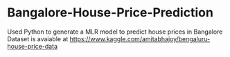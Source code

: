 # Bangalore-House-Price-Prediction
Used Python to generate a MLR model to predict house prices in Bangalore
Dataset is avaiable at https://www.kaggle.com/amitabhajoy/bengaluru-house-price-data
